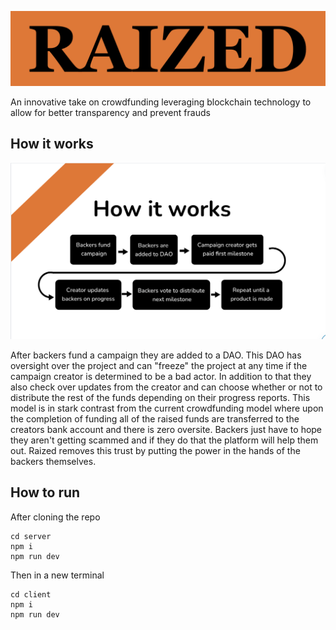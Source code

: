 ![logo](./images/logo.png)

An innovative take on crowdfunding leveraging blockchain technology to allow for better transparency and prevent frauds

## How it works

![Diagram](./images/how-it-works.png)

After backers fund a campaign they are added to a DAO. This DAO has oversight over the project and can "freeze" the project at any time if the campaign creator is determined to be a bad actor. In addition to that they also check over updates from the creator and can choose whether or not to distribute the rest of the funds depending on their progress reports. This model is in stark contrast from the current crowdfunding model where upon the completion of funding all of the raised funds are transferred to the creators bank account and there is zero oversite. Backers just have to hope they aren't getting scammed and if they do that the platform will help them out. Raized removes this trust by putting the power in the hands of the backers themselves.

## How to run

After cloning the repo

```
cd server
npm i
npm run dev
```

Then in a new terminal

```
cd client
npm i
npm run dev
```